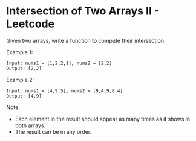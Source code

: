 # Intersection of Two Arrays II - Leetcode

Given two arrays, write a function to compute their intersection.

Example 1:

```
Input: nums1 = [1,2,2,1], nums2 = [2,2]
Output: [2,2]
```

Example 2:

```
Input: nums1 = [4,9,5], nums2 = [9,4,9,8,4]
Output: [4,9]
```

Note:

- Each element in the result should appear as many times as it shows in both arrays.
- The result can be in any order.
